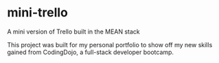 # mini-trello
A mini version of Trello built in the MEAN stack

This project was built for my personal portfolio to show off my new skills gained from CodingDojo, a full-stack developer bootcamp.
